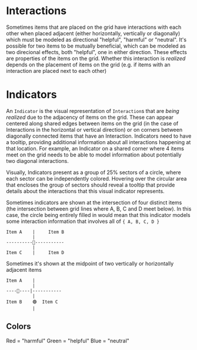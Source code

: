 # Interactions
Sometimes items that are placed on the grid have interactions with each other when placed adjacent (either horizontally, vertically or diagonally) which must be modeled as directional "helpful", "harmful" or "neutral". It's possible for two items to be mutually beneficial, which can be modeled as two direcional effects, both "helpful", one in either direction. These effects are properties of the items on the grid. Whether this interaction is _realized_ depends on the placement of items on the grid (e.g. if items with an interaction are placed next to each other)


# Indicators
An `Indicator` is the visual representation of `Interaction`s that are _being realized_ due to the adjacency of items on the grid. These can appear centered along shared edges between items on the grid (in the case of Interactions in the horizontal or vertical direction) or on corners between diagonally connected items that have an Interaction. Indicators need to have a tooltip, providing additional information about all interactions happening at that location. For example, an Indicator on a shared corner where 4 items meet on the grid needs to be able to model information about potentially two diagonal interactions. 


Visually, Indicators present as a group of 25% sectors of a circle, where each sector can be independently colored. Hovering over the circular area that encloses the group of sectors should reveal a tooltip that provide details about the interactions that this visual indicator represents.

Sometimes indicators are shown at the intersection of four distinct items (the intersection between grid lines where A, B, C and D meet below). In this case, the circle being entirely filled in would mean that this indicator models some interaction information that involves all of `{ A, B, C, D }`
```
Item A    |     Item B
          |
----------🔴-----------
          |          
Item C    |     Item D
````

Sometimes it's shown at the midpoint of two vertically or horizontally adjacent items
```
Item A    |
          |
----🔴----|-----------
          |          
Item B    🟢  Item C
          |
````

## Colors
Red = "harmful"
Green = "helpful"
Blue = "neutral"